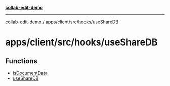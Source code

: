 [**collab-edit-demo**](../../../../../README.md)

***

[collab-edit-demo](../../../../../README.md) / apps/client/src/hooks/useShareDB

# apps/client/src/hooks/useShareDB

## Functions

- [isDocumentData](functions/isDocumentData.md)
- [useShareDB](functions/useShareDB.md)

